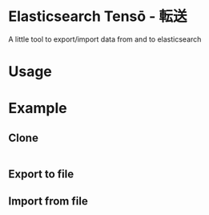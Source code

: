 # Elasticsearch Tensō - 転送
A little tool to export/import data from and to elasticsearch

# Usage

# Example
## Clone 

```

```

## Export to file

## Import from file
